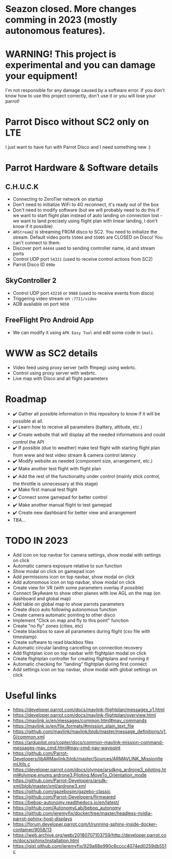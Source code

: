 # Seazon closed. More changes comming in 2023 (mostly autonomous features).

# WARNING! This project is experimental and you can damage your equipment!

I'm not responsible for any damage caused by a software error. If you don't know how to use this project correctly, don't use it or you will lose your parrot!

# Parrot Disco without SC2 only on LTE

I just want to have fun with Parrot Disco and I need something new :)

# Parrot Hardware & Software details

## C.H.U.C.K

-   Connecting to ZeroTier network on startup
-   Don't need to initialize WiFi to 4G reconnect, it's ready out of the box
-   Don't need to modify software (but we will probably need to do this if we want to start flight plan instead of auto landing on connection lost - we want to land precisely using flight plan with linear landing, I don't know if it possible)
-   `ARStream2` is streaming FROM disco to SC2. You need to initialize the stream. Default video ports `55004` and `55005` are CLOSED on Disco! You can't connect to them.
-   Discover port `44444` used to sending controller name, id and stream ports
-   Control UDP port `54321` (used to receive control actions from SC2)
-   Parrot Disco ID `090e`

## SkyController 2

-   Control UDP port `43210` or `9988` (used to receive events from disco)
-   Triggering video stream on `:7711/video`
-   ADB available on port `9050`

## FreeFlight Pro Android App

-   We can modify it using `APK Easy Tool` and edit some code in `Smali`

# WWW as SC2 details

-   Video feed using proxy server (with ffmpeg) using webrtc.
-   Control using proxy server with webrtc.
-   Live map with Disco and all flight parameters

# Roadmap

-   :heavy_check_mark: Gather all possible information in this repository to know if it will be possible at all.
-   :heavy_check_mark: Learn how to receive all parameters (battery, altitude, etc.)
-   :heavy_check_mark: Create website that will display all the needed informations and could control the API
-   :heavy_check_mark: If possible (due to weather) make test flight with starting flight plan from www and test video stream & camera control latency
-   :heavy_check_mark: Modify website as needed (component size, arrangement, etc.)
-   :heavy_check_mark: Make another test flight with flight plan
-   :heavy_check_mark: Add the rest of the functionality under control (mainly stick control, the throttle is unnecessary at this stage)
-   :heavy_check_mark: Make first manual test flight
-   :heavy_check_mark: Connect some gamepad for better control
-   :heavy_check_mark: Make another manual flight to test gamepad
-   :heavy_check_mark: Create new dashboard for better view and arrangement
-   TBA...

# TODO IN 2023

-   Add icon on top navbar for camera settings, show modal with settings on click
-   Automatic camera exposure relative to sun function
-   Show modal on click on gamepad icon
-   Add permissions icon on top navbar, show modal on click
-   Add autonomous icon on top navbar, show modal on click
-   Create view for VR (with some parameters overlay if possible)
-   Connect SkyAware to show other planes with low AGL on the map (on dashboard and global map)
-   Add table on global map to show parrots parameters
-   Create disco auto following autonomous function
-   Create camera automatic pointing to other disco
-   Implement "Click on map and fly to this point" function
-   Create "no fly" zones (cities, etc)
-   Create blackbox to save all parameters during flight (csv file with timestamp)
-   Create software to read blackbox files
-   Automatic circular landing cancelling on connection recovery
-   Add flightplan icon on top navbar with flightplan modal on click
-   Create flightplan controller for creating flightplans and running it
-   Automatic checking for "landing" flightplan during first connect
-   Add settings icon on top navbar, show modal with global settings on click

# Useful links

-   https://developer.parrot.com/docs/mavlink-flightplan/messages_v1.html
-   https://developer.parrot.com/docs/mavlink-flightplan/overview.html
-   https://mavlink.io/en/messages/common.html#mav_commands
-   https://mavlink.io/en/file_formats/#mission_plain_text_file
-   https://github.com/mavlink/mavlink/blob/master/message_definitions/v1.0/common.xml
-   https://ardupilot.org/copter/docs/common-mavlink-mission-command-messages-mav_cmd.html#mav-cmd-nav-waypoint
-   https://github.com/Parrot-Developers/libARMavlink/blob/master/Sources/ARMAVLINK_MissionItemUtils.c
-   https://developer.parrot.com/docs/olympe/arsdkng_ardrone3_piloting.html#olympe.enums.ardrone3.Piloting.MoveTo_Orientation_mode
-   https://github.com/Parrot-Developers/arsdk-xml/blob/master/xml/ardrone3.xml
-   https://github.com/gazebosim/gazebo-classic
-   https://github.com/Parrot-Developers/firmwared
-   https://bebop-autonomy.readthedocs.io/en/latest/
-   https://github.com/AutonomyLab/bebop_autonomy
-   https://github.com/jeremyfix/docker/tree/master/headless-nvidia-parrot-sphinx-host-displays
-   https://forum.developer.parrot.com/t/running-sphinx-inside-docker-container/9058/13
-   https://web.archive.org/web/20180707103759/http://developer.parrot.com/docs/sphinx/installation.html
-   https://gist.github.com/jeremyfix/929a68e990c6cccc4074ed0259db551c
